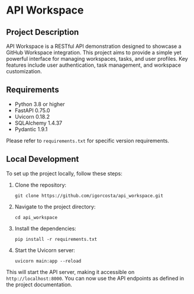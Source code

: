 # API Workspace

## Project Description

API Workspace is a RESTful API demonstration designed to showcase a GitHub Workspace integration. This project aims to provide a simple yet powerful interface for managing workspaces, tasks, and user profiles. Key features include user authentication, task management, and workspace customization.

## Requirements

- Python 3.8 or higher
- FastAPI 0.75.0
- Uvicorn 0.18.2
- SQLAlchemy 1.4.37
- Pydantic 1.9.1

Please refer to `requirements.txt` for specific version requirements.

## Local Development

To set up the project locally, follow these steps:

1. Clone the repository:
   ```
   git clone https://github.com/igorcosta/api_workspace.git
   ```
2. Navigate to the project directory:
   ```
   cd api_workspace
   ```
3. Install the dependencies:
   ```
   pip install -r requirements.txt
   ```
4. Start the Uvicorn server:
   ```
   uvicorn main:app --reload
   ```

This will start the API server, making it accessible on `http://localhost:8000`. You can now use the API endpoints as defined in the project documentation.

